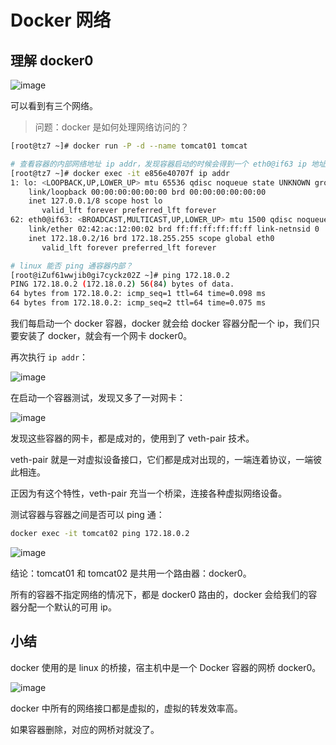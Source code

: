 # Docker 网络

## 理解 docker0

![image](https://github.com/TomatoZ7/notes-of-tz/blob/master/images/docker_network1.jpg)

可以看到有三个网络。

> 问题：docker 是如何处理网络访问的？

```bash
[root@tz7 ~]# docker run -P -d --name tomcat01 tomcat

# 查看容器的内部网络地址 ip addr，发现容器启动的时候会得到一个 eth0@if63 ip 地址，这是由 docker 分配的
[root@tz7 ~]# docker exec -it e856e40707f ip addr
1: lo: <LOOPBACK,UP,LOWER_UP> mtu 65536 qdisc noqueue state UNKNOWN group default qlen 1
    link/loopback 00:00:00:00:00:00 brd 00:00:00:00:00:00
    inet 127.0.0.1/8 scope host lo
       valid_lft forever preferred_lft forever
62: eth0@if63: <BROADCAST,MULTICAST,UP,LOWER_UP> mtu 1500 qdisc noqueue state UP group default 
    link/ether 02:42:ac:12:00:02 brd ff:ff:ff:ff:ff:ff link-netnsid 0
    inet 172.18.0.2/16 brd 172.18.255.255 scope global eth0
       valid_lft forever preferred_lft forever

# linux 能否 ping 通容器内部？
[root@iZuf61wwjib0gi7cyckz02Z ~]# ping 172.18.0.2
PING 172.18.0.2 (172.18.0.2) 56(84) bytes of data.
64 bytes from 172.18.0.2: icmp_seq=1 ttl=64 time=0.098 ms
64 bytes from 172.18.0.2: icmp_seq=2 ttl=64 time=0.075 ms
```

我们每启动一个 docker 容器，docker 就会给 docker 容器分配一个 ip，我们只要安装了 docker，就会有一个网卡 docker0。

再次执行 `ip addr`：

![image](https://github.com/TomatoZ7/notes-of-tz/blob/master/images/docker_network1.png)

在启动一个容器测试，发现又多了一对网卡：

![image](https://github.com/TomatoZ7/notes-of-tz/blob/master/images/docker_network2.png)

发现这些容器的网卡，都是成对的，使用到了 veth-pair 技术。

veth-pair 就是一对虚拟设备接口，它们都是成对出现的，一端连着协议，一端彼此相连。

正因为有这个特性，veth-pair 充当一个桥梁，连接各种虚拟网络设备。

测试容器与容器之间是否可以 ping 通：

```bash
docker exec -it tomcat02 ping 172.18.0.2
```

![image](https://github.com/TomatoZ7/notes-of-tz/blob/master/images/docker_network3.png)

结论：tomcat01 和 tomcat02 是共用一个路由器：docker0。

所有的容器不指定网络的情况下，都是 docker0 路由的，docker 会给我们的容器分配一个默认的可用 ip。

## 小结

docker 使用的是 linux 的桥接，宿主机中是一个 Docker 容器的网桥 docker0。

![image](https://github.com/TomatoZ7/notes-of-tz/blob/master/images/docker_network4.png)

docker 中所有的网络接口都是虚拟的，虚拟的转发效率高。

如果容器删除，对应的网桥对就没了。
